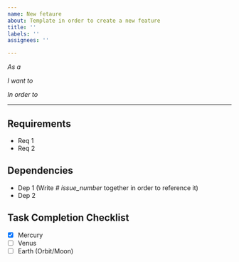 ```yaml
---
name: New fetaure
about: Template in order to create a new feature
title: ''
labels: ''
assignees: ''

---
```


*As a*

*I want to*

*In order to*

***
## Requirements
* Req 1
* Req 2

## Dependencies
* Dep 1 (Write *# issue_number* together in order to reference it)
* Dep 2

## Task Completion Checklist
- [X] Mercury
- [ ] Venus
- [ ] Earth (Orbit/Moon)
